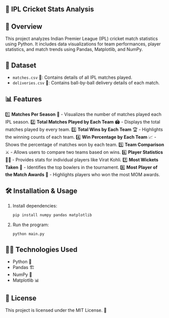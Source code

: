 ## 🏏 IPL Cricket Stats Analysis

## 📌 Overview
This project analyzes Indian Premier League (IPL) cricket match statistics using Python. It includes data visualizations for team performances, player statistics, and match trends using Pandas, Matplotlib, and NumPy.

## 📂 Dataset
- `matches.csv` 📄: Contains details of all IPL matches played.
- `deliveries.csv` 📄: Contains ball-by-ball delivery details of each match.

## 📊 Features
1️⃣ **Matches Per Season** 📅 - Visualizes the number of matches played each IPL season.
2️⃣ **Total Matches Played by Each Team** 🏟️ - Displays the total matches played by every team.
3️⃣ **Total Wins by Each Team** 🏆 - Highlights the winning counts of each team.
4️⃣ **Win Percentage by Each Team** 📈 - Shows the percentage of matches won by each team. 
5️⃣ **Team Comparison** ⚔️ - Allows users to compare two teams based on wins.
6️⃣ **Player Statistics** 👨‍🏏 - Provides stats for individual players like Virat Kohli.
7️⃣ **Most Wickets Taken** 🎯 - Identifies the top bowlers in the tournament.
8️⃣ **Most Player of the Match Awards** 🏅 - Highlights players who won the most MOM awards.

## 🛠️ Installation & Usage
1. Install dependencies:
   ```sh
   pip install numpy pandas matplotlib
   ```
2. Run the program:
   ```sh
   python main.py
   ```

## 👨‍💻 Technologies Used
- Python 🐍
- Pandas 🏗️
- NumPy 🔢
- Matplotlib 📊

## 📜 License
This project is licensed under the MIT License. 📄


